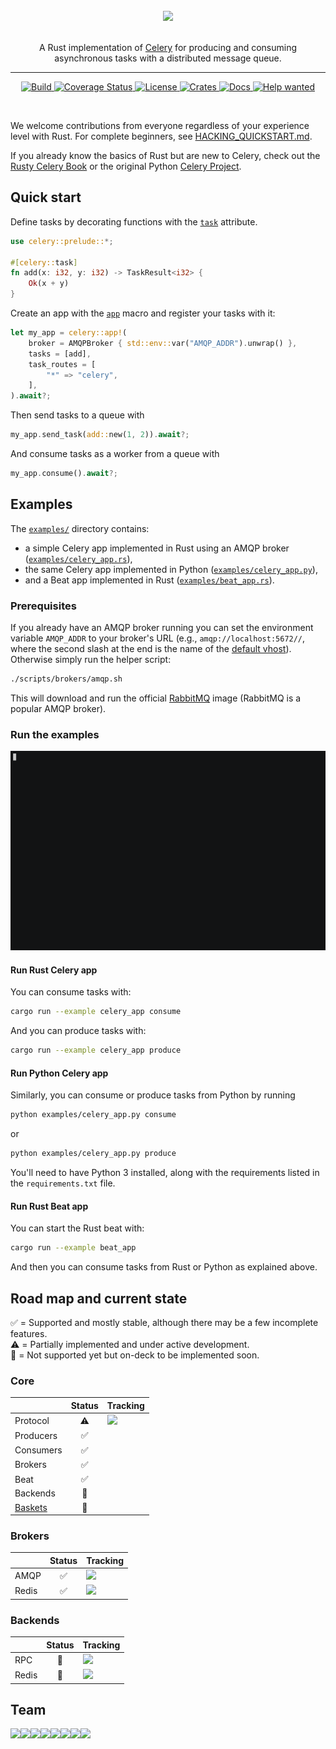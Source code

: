<div align="center">
    <br>
    <img src="img/rusty-celery-logo-transparent.png"/>
    <br>
    <br>
    <p>
    A Rust implementation of <a href="https://github.com/celery/celery">Celery</a> for producing and consuming asynchronous tasks with a distributed message queue.
    </p>
    <hr/>
</div>
<p align="center">
    <a href="https://github.com/rusty-celery/rusty-celery/actions">
        <img alt="Build" src="https://github.com/rusty-celery/rusty-celery/workflows/CI/badge.svg?event=push&branch=main">
    </a>
    <a href='https://coveralls.io/github/rusty-celery/rusty-celery?branch=main'>
        <img src='https://coveralls.io/repos/github/rusty-celery/rusty-celery/badge.svg?branch=main' alt='Coverage Status' />
    </a>
    <a href="https://github.com/rusty-celery/rusty-celery/blob/main/LICENSE">
        <img alt="License" src="https://img.shields.io/github/license/rusty-celery/rusty-celery.svg?color=blue&cachedrop">
    </a>
    <a href="https://crates.io/crates/celery">
        <img alt="Crates" src="https://img.shields.io/crates/v/celery.svg?color=blue">
    </a>
    <a href="https://docs.rs/celery/">
        <img alt="Docs" src="https://img.shields.io/badge/docs.rs-API%20docs-blue">
    </a>
    <a href="https://github.com/rusty-celery/rusty-celery/issues?q=is%3Aissue+is%3Aopen+label%3A%22Status%3A+Help+Wanted%22">
        <img alt="Help wanted" src="https://img.shields.io/github/issues/rusty-celery/rusty-celery/Status%3A%20Help%20Wanted?label=Help%20Wanted">
    </a>
</p>
<br/>


We welcome contributions from everyone regardless of your experience level with Rust. For complete beginners, see [HACKING_QUICKSTART.md](https://github.com/rusty-celery/rusty-celery/blob/main/HACKING_QUICKSTART.md).

If you already know the basics of Rust but are new to Celery, check out the [Rusty Celery Book](https://rusty-celery.github.io/) or the original Python [Celery Project](http://www.celeryproject.org/).

## Quick start

Define tasks by decorating functions with the [`task`](https://docs.rs/celery/*/celery/attr.task.html) attribute.

```rust
use celery::prelude::*;

#[celery::task]
fn add(x: i32, y: i32) -> TaskResult<i32> {
    Ok(x + y)
}
```

Create an app with the [`app`](https://docs.rs/celery/*/celery/macro.celery_app.html) macro
and register your tasks with it:

```rust
let my_app = celery::app!(
    broker = AMQPBroker { std::env::var("AMQP_ADDR").unwrap() },
    tasks = [add],
    task_routes = [
        "*" => "celery",
    ],
).await?;
```

Then send tasks to a queue with

```rust
my_app.send_task(add::new(1, 2)).await?;
```

And consume tasks as a worker from a queue with

```rust
my_app.consume().await?;
```

## Examples

The [`examples/`](https://github.com/rusty-celery/rusty-celery/tree/main/examples) directory contains:

- a simple Celery app implemented in Rust using an AMQP broker ([`examples/celery_app.rs`](https://github.com/rusty-celery/rusty-celery/blob/main/examples/celery_app.rs)),
- the same Celery app implemented in Python ([`examples/celery_app.py`](https://github.com/rusty-celery/rusty-celery/blob/main/examples/celery_app.py)),
- and a Beat app implemented in Rust ([`examples/beat_app.rs`](https://github.com/rusty-celery/rusty-celery/blob/main/examples/beat_app.rs)).

### Prerequisites

If you already have an AMQP broker running you can set the environment variable `AMQP_ADDR` to your broker's URL (e.g., `amqp://localhost:5672//`, where
the second slash at the end is the name of the [default vhost](https://www.rabbitmq.com/access-control.html#default-state)).
Otherwise simply run the helper script:

```bash
./scripts/brokers/amqp.sh
```

This will download and run the official [RabbitMQ](https://www.rabbitmq.com/) image (RabbitMQ is a popular AMQP broker).

### Run the examples

![](./img/demo.gif)

#### Run Rust Celery app

You can consume tasks with:

```bash
cargo run --example celery_app consume
```

And you can produce tasks with:

```bash
cargo run --example celery_app produce
```

#### Run Python Celery app

Similarly, you can consume or produce tasks from Python by running


```bash
python examples/celery_app.py consume
```

or

```bash
python examples/celery_app.py produce
```

You'll need to have Python 3 installed, along with the requirements listed in the `requirements.txt` file.

#### Run Rust Beat app

You can start the Rust beat with:

```bash
cargo run --example beat_app
```

And then you can consume tasks from Rust or Python as explained above.

## Road map and current state

✅ = Supported and mostly stable, although there may be a few incomplete features.<br/>
⚠️ = Partially implemented and under active development.<br/>
🔴 = Not supported yet but on-deck to be implemented soon.

### Core

|                  | Status  | Tracking  |
| ---------------- |:-------:| --------- |
| Protocol         | ⚠️      | [![](https://img.shields.io/github/issues/rusty-celery/rusty-celery/Protocol%20Feature?label=Issues)](https://github.com/rusty-celery/rusty-celery/issues?q=is%3Aissue+label%3A%22Protocol+Feature%22+is%3Aopen) |
| Producers        | ✅      | |
| Consumers        | ✅      | |
| Brokers          | ✅      | |
| Beat             | ✅      | |
| Backends         | 🔴      | |
| [Baskets](https://github.com/rusty-celery/rusty-celery/issues/53) | 🔴      | |

### Brokers

|       | Status | Tracking |
| ----- |:------:| -------- |
| AMQP  | ✅     | [![](https://img.shields.io/github/issues/rusty-celery/rusty-celery/Broker%3A%20AMQP?label=Issues)](https://github.com/rusty-celery/rusty-celery/labels/Broker%3A%20AMQP) |
| Redis | ✅     | [![](https://img.shields.io/github/issues/rusty-celery/rusty-celery/Broker%3A%20Redis?label=Issues)](https://github.com/rusty-celery/rusty-celery/labels/Broker%3A%20Redis) |

### Backends

|             | Status | Tracking |
| ----------- |:------:| -------- |
| RPC         | 🔴     | [![](https://img.shields.io/github/issues/rusty-celery/rusty-celery/Backend%3A%20RPC?label=Issues)](https://github.com/rusty-celery/rusty-celery/labels/Backend%3A%20RPC) |
| Redis       | 🔴     | [![](https://img.shields.io/github/issues/rusty-celery/rusty-celery/Backend%3A%20Redis?label=Issues)](https://github.com/rusty-celery/rusty-celery/labels/Backend%3A%20Redis) |

## Team

[![](https://sourcerer.io/fame/epwalsh/rusty-celery/rusty-celery/images/0)](https://sourcerer.io/fame/epwalsh/rusty-celery/rusty-celery/links/0)[![](https://sourcerer.io/fame/epwalsh/rusty-celery/rusty-celery/images/1)](https://sourcerer.io/fame/epwalsh/rusty-celery/rusty-celery/links/1)[![](https://sourcerer.io/fame/epwalsh/rusty-celery/rusty-celery/images/2)](https://sourcerer.io/fame/epwalsh/rusty-celery/rusty-celery/links/2)[![](https://sourcerer.io/fame/epwalsh/rusty-celery/rusty-celery/images/3)](https://sourcerer.io/fame/epwalsh/rusty-celery/rusty-celery/links/3)[![](https://sourcerer.io/fame/epwalsh/rusty-celery/rusty-celery/images/4)](https://sourcerer.io/fame/epwalsh/rusty-celery/rusty-celery/links/4)[![](https://sourcerer.io/fame/epwalsh/rusty-celery/rusty-celery/images/5)](https://sourcerer.io/fame/epwalsh/rusty-celery/rusty-celery/links/5)[![](https://sourcerer.io/fame/epwalsh/rusty-celery/rusty-celery/images/6)](https://sourcerer.io/fame/epwalsh/rusty-celery/rusty-celery/links/6)[![](https://sourcerer.io/fame/epwalsh/rusty-celery/rusty-celery/images/7)](https://sourcerer.io/fame/epwalsh/rusty-celery/rusty-celery/links/7)
